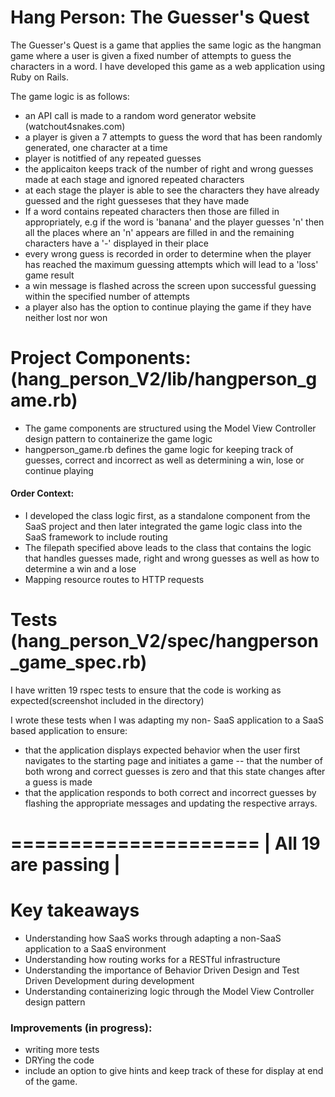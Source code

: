 Hang Person: The Guesser's Quest
=================================================================================================
The Guesser's Quest is a game that applies the same logic as the hangman game where a user is given a fixed number of attempts to guess the characters in a word. I have developed this game as a web application using Ruby on Rails.

The game logic is as follows: 
- an API call is made to  a random word generator website (watchout4snakes.com)
- a player is given a 7 attempts to guess the word that has been randomly generated, one character at a time 
- player is notitfied of any repeated guesses
- the applicaiton keeps track of the number of right and wrong guesses made at each stage and ignored repeated characters
- at each stage the player is able to see the characters they have already guessed and the right guesseses that they have made
- If a word contains repeated characters then those are filled in appropriately, e.g if the word is 'banana' and the player guesses 'n' then all the places where an 'n' appears are filled in and the remaining characters have a '-' displayed in their place
- every wrong guess is recorded in order to determine when the player has reached the maximum guessing attempts which will lead to a 'loss' game result
- a win message is flashed across the screen upon successful guessing within the specified number of attempts
- a player also has the option to continue playing the game if they have neither lost nor won

Project Components: (hang_person_V2/lib/hangperson_game.rb)
===================
- The game components are structured using the Model View Controller design pattern to containerize the game logic
- hangperson_game.rb defines the game logic for keeping track of guesses, correct and incorrect as well as determining a win, lose or continue playing

 
 #### Order Context:
- I developed the class logic first, as a standalone component from the SaaS project and then later integrated the game logic class into the SaaS framework  to include routing
- The filepath specified above leads to the class that contains the logic that handles guesses made, right and wrong guesses as well as how to determine a win and a lose
- Mapping resource routes to HTTP requests

 
Tests (hang_person_V2/spec/hangperson_game_spec.rb)
====================================================
I have written 19 rspec tests to ensure that the code is working as expected(screenshot included in the directory)

I wrote these tests when I was adapting my non- SaaS application to a SaaS based application to ensure:
- that the application displays expected behavior when the user first navigates to the starting page and initiates a game
 -- that the number of both wrong and correct guesses is zero and that this state changes after a guess is made
- that the application responds to both correct and incorrect guesses by flashing the appropriate messages and updating the respective arrays. 

 =====================
| All 19 are passing  |
 =====================

Key takeaways
==============
- Understanding how SaaS works through adapting a non-SaaS application to a SaaS environment 
- Understanding how routing works for a RESTful infrastructure
- Understanding the importance of Behavior Driven Design and Test Driven Development during development
- Understanding containerizing logic through the Model View Controller design pattern

### Improvements (in progress):
- writing more tests
- DRYing the code
- include an option to give hints and keep track of these for display at end of the game.




